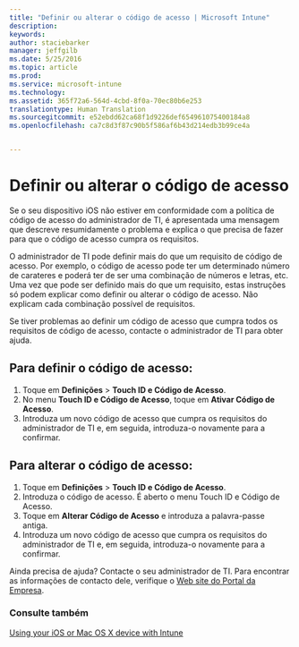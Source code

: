 ```yaml
---
title: "Definir ou alterar o código de acesso | Microsoft Intune"
description: 
keywords: 
author: staciebarker
manager: jeffgilb
ms.date: 5/25/2016
ms.topic: article
ms.prod: 
ms.service: microsoft-intune
ms.technology: 
ms.assetid: 365f72a6-564d-4cbd-8f0a-70ec80b6e253
translationtype: Human Translation
ms.sourcegitcommit: e52ebdd62ca68f1d9226def654961075400184a8
ms.openlocfilehash: ca7c8d3f87c90b5f586af6b43d214edb3b99ce4a


---
```


# Definir ou alterar o código de acesso

Se o seu dispositivo iOS não estiver em conformidade com a política de código de acesso do administrador de TI, é apresentada uma mensagem que descreve resumidamente o problema e explica o que precisa de fazer para que o código de acesso cumpra os requisitos.

O administrador de TI pode definir mais do que um requisito de código de acesso. Por exemplo, o código de acesso pode ter um determinado número de carateres e poderá ter de ser uma combinação de números e letras, etc. Uma vez que pode ser definido mais do que um requisito, estas instruções só podem explicar como definir ou alterar o código de acesso. Não explicam cada combinação possível de requisitos. 

Se tiver problemas ao definir um código de acesso que cumpra todos os requisitos de código de acesso, contacte o administrador de TI para obter ajuda.

## Para definir o código de acesso:

1. Toque em **Definições** > **Touch ID e Código de Acesso**.
2. No menu **Touch ID e Código de Acesso**, toque em **Ativar Código de Acesso**.
3. Introduza um novo código de acesso que cumpra os requisitos do administrador de TI e, em seguida, introduza-o novamente para a confirmar.

## Para alterar o código de acesso:

1. Toque em **Definições** > **Touch ID e Código de Acesso**.
2. Introduza o código de acesso. É aberto o menu Touch ID e Código de Acesso.
2. Toque em **Alterar Código de Acesso** e introduza a palavra-passe antiga.
3. Introduza um novo código de acesso que cumpra os requisitos do administrador de TI e, em seguida, introduza-o novamente para a confirmar.

Ainda precisa de ajuda? Contacte o seu administrador de TI. Para encontrar as informações de contacto dele, verifique o [Web site do Portal da Empresa](http://portal.manage.microsoft.com).

### Consulte também
[Using your iOS or Mac OS X device with Intune](using-your-ios-or-mac-os-x-device-with-intune.md)


<!--HONumber=Jun16_HO4-->


